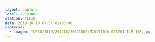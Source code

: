 ```yaml
---
layout: capture
label: 20191009
station: TLP10
date: 2019-10-10 07:57:01+00:00
capturas:
  - imagem: TLP10/2019/201910/20191009/M20191010_075701_TLP_10P.jpg
---
```

